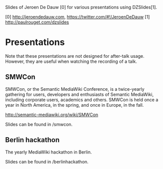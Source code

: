 Slides of Jeroen De Dauw [0] for various presentations using DZSlides[1].

[0] http://jeroendedauw.com, https://twitter.com/#!/JeroenDeDauw
[1] http://paulrouget.com/dzslides


Presentations
=============

Note that these presentations are not designed for after-talk usage.
However, they are useful when watching the recording of a talk.

SMWCon
----------------------------

SMWCon, or the Semantic MediaWiki Conference, is a twice-yearly gathering for users,
developers and enthusiasts of Semantic MediaWiki, including corporate users, academics
and others. SMWCon is held once a year in North America, in the spring, and once in
Europe, in the fall. 

http://semantic-mediawiki.org/wiki/SMWCon

Slides can be found in /smwcon.

Berlin hackathon
----------------------------

The yearly MediaWiki hackathon in Berlin.

Slides can be found in /berlinhackathon.





